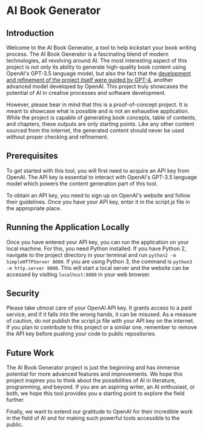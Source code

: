 # AI Book Generator

## Introduction
Welcome to the AI Book Generator, a tool to help kickstart your book writing process. The AI Book Generator is a fascinating blend of modern technologies, all revolving around AI. The most interesting aspect of this project is not only its ability to generate high-quality book content using OpenAI's GPT-3.5 language model, but also the fact that the [development and refinement of the project itself were guided by GPT-4](https://chat.openai.com/share/f790cb1e-ba47-42ad-a8f8-e09e9dc9dd04), another advanced model developed by OpenAI. This project truly showcases the potential of AI in creative processes and software development.

However, please bear in mind that this is a proof-of-concept project. It is meant to showcase what is possible and is not an exhaustive application. While the project is capable of generating book concepts, table of contents, and chapters, these outputs are only starting points. Like any other content sourced from the internet, the generated content should never be used without proper checking and refinement.

## Prerequisites
To get started with this tool, you will first need to acquire an API key from OpenAI. The API key is essential to interact with OpenAI's GPT-3.5 language model which powers the content generation part of this tool. 

To obtain an API key, you need to sign up on OpenAI's website and follow their guidelines. Once you have your API key, enter it in the script.js file in the appropriate place.

## Running the Application Locally
Once you have entered your API key, you can run the application on your local machine. For this, you need Python installed. If you have Python 2, navigate to the project directory in your terminal and run `python2 -m SimpleHTTPServer 8080`. If you are using Python 3, the command is `python3 -m http.server 8080`. This will start a local server and the website can be accessed by visiting `localhost:8080` in your web browser.

## Security
Please take utmost care of your OpenAI API key. It grants access to a paid service, and if it falls into the wrong hands, it can be misused. As a measure of caution, do not publish the script.js file with your API key on the internet. If you plan to contribute to this project or a similar one, remember to remove the API key before pushing your code to public repositories.

## Future Work
The AI Book Generator project is just the beginning and has immense potential for more advanced features and improvements. We hope this project inspires you to think about the possibilities of AI in literature, programming, and beyond. If you are an aspiring writer, an AI enthusiast, or both, we hope this tool provides you a starting point to explore the field further.

Finally, we want to extend our gratitude to OpenAI for their incredible work in the field of AI and for making such powerful tools accessible to the public.